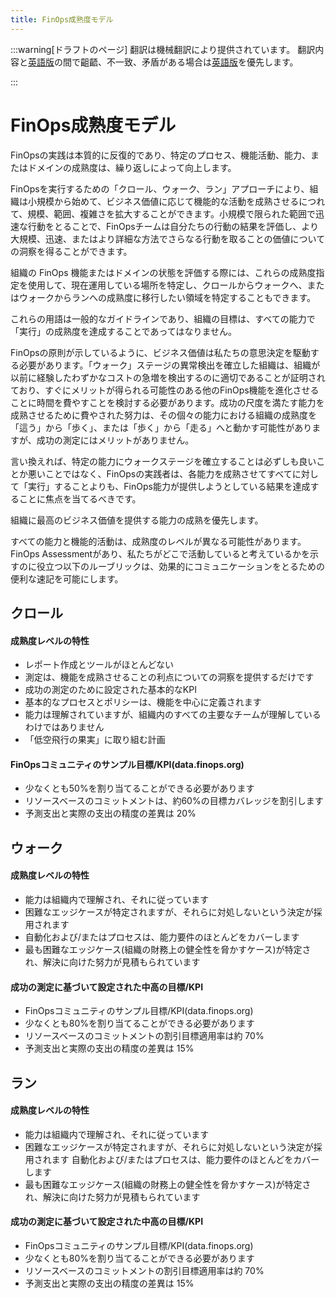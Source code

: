 ```yaml
---
title: FinOps成熟度モデル
---
```


:::warning[ドラフトのページ]
翻訳は機械翻訳により提供されています。
翻訳内容と[英語版]の間で齟齬、不一致、矛盾がある場合は[英語版]を優先します。

[英語版]:https://www.finops.org/framework/
:::

# FinOps成熟度モデル

FinOpsの実践は本質的に反復的であり、特定のプロセス、機能活動、能力、またはドメインの成熟度は、繰り返しによって向上します。

FinOpsを実行するための「クロール、ウォーク、ラン」アプローチにより、組織は小規模から始めて、ビジネス価値に応じて機能的な活動を成熟させるにつれて、規模、範囲、複雑さを拡大することができます。小規模で限られた範囲で迅速な行動をとることで、FinOpsチームは自分たちの行動の結果を評価し、より大規模、迅速、またはより詳細な方法でさらなる行動を取ることの価値についての洞察を得ることができます。

組織の FinOps 機能またはドメインの状態を評価する際には、これらの成熟度指定を使用して、現在運用している場所を特定し、クロールからウォークへ、またはウォークからランへの成熟度に移行したい領域を特定することもできます。

これらの用語は一般的なガイドラインであり、組織の目標は、すべての能力で「実行」の成熟度を達成することであってはなりません。

FinOpsの原則が示しているように、ビジネス価値は私たちの意思決定を駆動する必要があります。「ウォーク」ステージの異常検出を確立した組織は、組織が以前に経験したわずかなコストの急増を検出するのに適切であることが証明されており、すぐにメリットが得られる可能性のある他のFinOps機能を進化させることに時間を費やすことを検討する必要があります。成功の尺度を満たす能力を成熟させるために費やされた努力は、その個々の能力における組織の成熟度を「這う」から「歩く」、または「歩く」から「走る」へと動かす可能性がありますが、成功の測定にはメリットがありません。

言い換えれば、特定の能力にウォークステージを確立することは必ずしも良いことか悪いことではなく、FinOpsの実践者は、各能力を成熟させてすべてに対して「実行」することよりも、FinOps能力が提供しようとしている結果を達成することに焦点を当てるべきです。

組織に最高のビジネス価値を提供する能力の成熟を優先します。

すべての能力と機能的活動は、成熟度のレベルが異なる可能性があります。FinOps Assessmentがあり、私たちがどこで活動していると考えているかを示すのに役立つ以下のルーブリックは、効果的にコミュニケーションをとるための便利な速記を可能にします。

## クロール

#### 成熟度レベルの特性

- レポート作成とツールがほとんどない
- 測定は、機能を成熟させることの利点についての洞察を提供するだけです
- 成功の測定のために設定された基本的なKPI
- 基本的なプロセスとポリシーは、機能を中心に定義されます
- 能力は理解されていますが、組織内のすべての主要なチームが理解しているわけではありません
- 「低空飛行の果実」に取り組む計画

#### FinOpsコミュニティのサンプル目標/KPI(data.finops.org)

- 少なくとも50%を割り当てることができる必要があります
- リソースベースのコミットメントは、約60%の目標カバレッジを割引します
- 予測支出と実際の支出の精度の差異は 20%

## ウォーク

#### 成熟度レベルの特性

- 能力は組織内で理解され、それに従っています
- 困難なエッジケースが特定されますが、それらに対処しないという決定が採用されます
- 自動化および/またはプロセスは、能力要件のほとんどをカバーします
- 最も困難なエッジケース(組織の財務上の健全性を脅かすケース)が特定され、解決に向けた努力が見積もられています

#### 成功の測定に基づいて設定された中高の目標/KPI

- FinOpsコミュニティのサンプル目標/KPI(data.finops.org)
- 少なくとも80%を割り当てることができる必要があります
- リソースベースのコミットメントの割引目標適用率は約 70%
- 予測支出と実際の支出の精度の差異は 15%

## ラン

#### 成熟度レベルの特性

- 能力は組織内で理解され、それに従っています
- 困難なエッジケースが特定されますが、それらに対処しないという決定が採用されます
自動化および/またはプロセスは、能力要件のほとんどをカバーします
- 最も困難なエッジケース(組織の財務上の健全性を脅かすケース)が特定され、解決に向けた努力が見積もられています

#### 成功の測定に基づいて設定された中高の目標/KPI

- FinOpsコミュニティのサンプル目標/KPI(data.finops.org)
- 少なくとも80%を割り当てることができる必要があります
- リソースベースのコミットメントの割引目標適用率は約 70%
- 予測支出と実際の支出の精度の差異は 15%
